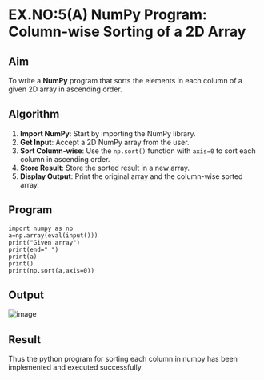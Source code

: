 # EX.NO:5(A) NumPy Program: Column-wise Sorting of a 2D Array

## Aim
To write a **NumPy** program that sorts the elements in each column of a given 2D array in ascending order.

## Algorithm

1. **Import NumPy**: Start by importing the NumPy library.
2. **Get Input**: Accept a 2D NumPy array from the user.
3. **Sort Column-wise**: Use the `np.sort()` function with `axis=0` to sort each column in ascending order.
4. **Store Result**: Store the sorted result in a new array.
5. **Display Output**: Print the original array and the column-wise sorted array.

## Program
```
import numpy as np
a=np.array(eval(input()))
print("Given array")
print(end=" ")
print(a)
print()
print(np.sort(a,axis=0))

```
## Output
![image](https://github.com/user-attachments/assets/77bdc1cf-8ac0-4f50-b5a8-52a21d451b38)

## Result
Thus the python program for sorting each column in numpy has been implemented and executed
successfully.

